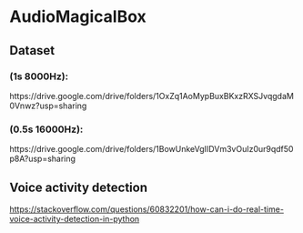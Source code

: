 # AudioMagicalBox
Dataset 
---
<h3> (1s 8000Hz): </h3>
https://drive.google.com/drive/folders/1OxZq1AoMypBuxBKxzRXSJvqgdaM0Vnwz?usp=sharing
<h3> (0.5s 16000Hz): </h3>
https://drive.google.com/drive/folders/1BowUnkeVgIIDVm3vOuIz0ur9qdf50p8A?usp=sharing

Voice activity detection
---
https://stackoverflow.com/questions/60832201/how-can-i-do-real-time-voice-activity-detection-in-python
